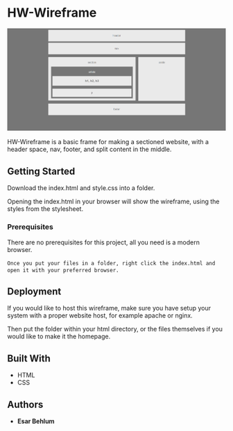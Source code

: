 # HW-Wireframe

![Image of the wireframe display](images/wireframe.png)

HW-Wireframe is a basic frame for making a sectioned website, with a header space, nav, footer, and split content in the middle. 

## Getting Started

Download the index.html and style.css into a folder. 

Opening the index.html in your browser will show the wireframe, using the styles from the stylesheet.

### Prerequisites

There are no prerequisites for this project, all you need is a modern browser.

```
Once you put your files in a folder, right click the index.html and open it with your preferred browser.
```

## Deployment

If you would like to host this wireframe, make sure you have setup your system with a proper website host, for example apache or nginx.

Then put the folder within your html directory, or the files themselves if you would like to make it the homepage.

## Built With

* HTML
* CSS

## Authors

* **Esar Behlum** 
